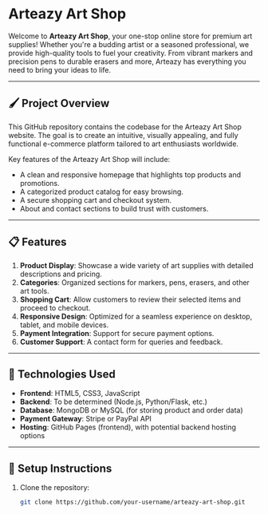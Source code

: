 # Arteazy Art Shop

Welcome to **Arteazy Art Shop**, your one-stop online store for premium art supplies! Whether you're a budding artist or a seasoned professional, we provide high-quality tools to fuel your creativity. From vibrant markers and precision pens to durable erasers and more, Arteazy has everything you need to bring your ideas to life.

---

## 🖌️ **Project Overview**
This GitHub repository contains the codebase for the Arteazy Art Shop website. The goal is to create an intuitive, visually appealing, and fully functional e-commerce platform tailored to art enthusiasts worldwide. 

Key features of the Arteazy Art Shop will include:
- A clean and responsive homepage that highlights top products and promotions.
- A categorized product catalog for easy browsing.
- A secure shopping cart and checkout system.
- About and contact sections to build trust with customers.

---

## 📋 **Features**
1. **Product Display**: Showcase a wide variety of art supplies with detailed descriptions and pricing.
2. **Categories**: Organized sections for markers, pens, erasers, and other art tools.
3. **Shopping Cart**: Allow customers to review their selected items and proceed to checkout.
4. **Responsive Design**: Optimized for a seamless experience on desktop, tablet, and mobile devices.
5. **Payment Integration**: Support for secure payment options.
6. **Customer Support**: A contact form for queries and feedback.

---

## 🚀 **Technologies Used**
- **Frontend**: HTML5, CSS3, JavaScript
- **Backend**: To be determined (Node.js, Python/Flask, etc.)
- **Database**: MongoDB or MySQL (for storing product and order data)
- **Payment Gateway**: Stripe or PayPal API
- **Hosting**: GitHub Pages (frontend), with potential backend hosting options

---

## 🎨 **Setup Instructions**
1. Clone the repository:
   ```bash
   git clone https://github.com/your-username/arteazy-art-shop.git
